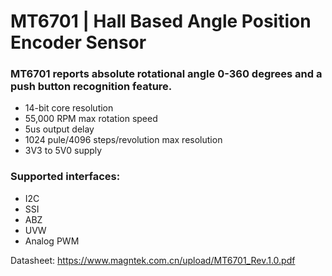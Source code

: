# MT6701 | Hall Based Angle Position Encoder Sensor
### MT6701 reports absolute rotational angle 0-360 degrees and a push button recognition feature.
- 14-bit core resolution
- 55,000 RPM max rotation speed
- 5us output delay
- 1024 pule/4096 steps/revolution max resolution
- 3V3 to 5V0 supply

### Supported interfaces:
* I2C
* SSI
* ABZ
* UVW
* Analog PWM

Datasheet:
https://www.magntek.com.cn/upload/MT6701_Rev.1.0.pdf